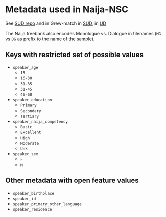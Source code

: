 # Metadata used in Naija-NSC

See [SUD repo](https://github.com/surfacesyntacticud/SUD_Naija-NSC) and in Grew-match in [SUD](https://universal.grew.fr/?corpus=SUD_Naija-NSC@2.16), in [UD](https://universal.grew.fr/?corpus=UD_Naija-NSC@2.16)

The Naija treebank also encodes Monologue vs. Dialogue in filenames (`MG` vs `DG` as prefix to the name of the sample).

## Keys with restricted set of possible values

 - `speaker_age`
   - `15-`
   - `16-30`
   - `31-35`
   - `31-45`
   - `46-60`
 - `speaker_education`
   - `Primary`
   - `Secondary`
   - `Tertiary`
 - `speaker_naija_competency`
   - `Basic`
   - `Excellent`
   - `High`
   - `Moderate`
   - `Unk`
 - `speaker_sex`
   - `F`
   - `M`

## Other metadata with open feature values
 - `speaker_birthplace`
 - `speaker_id`
 - `speaker_primary_other_language`
 - `speaker_residence`
